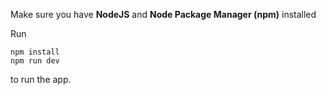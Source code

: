 Make sure you have **NodeJS** and **Node Package Manager (npm)** installed

Run 
```
npm install
npm run dev
```
to run the app.
